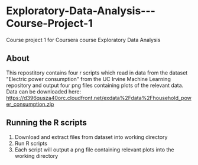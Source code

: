 # Exploratory-Data-Analysis---Course-Project-1
Course project 1 for Coursera course Exploratory Data Analysis

## About

This repostitory contains four r scripts which read in data from the dataset "Electric power consumption" from 
the UC Irvine Machine Learning repository and output four png files containing plots of the relevant data.
Data can be downloaded here: https://d396qusza40orc.cloudfront.net/exdata%2Fdata%2Fhousehold_power_consumption.zip

## Running the R scripts

1. Download and extract files from dataset into working directory
2. Run R scripts
3. Each script will output a png file containing relevant plots into the working directory
